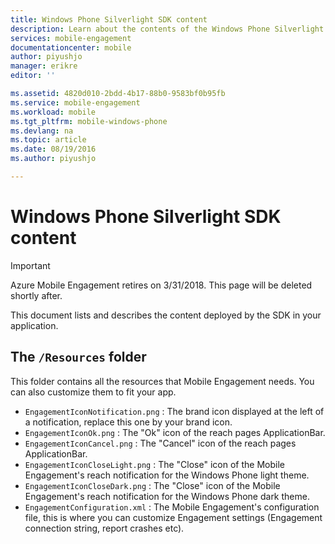 ```yaml
---
title: Windows Phone Silverlight SDK content
description: Learn about the contents of the Windows Phone Silverlight SDK for Azure Mobile Engagement
services: mobile-engagement
documentationcenter: mobile
author: piyushjo
manager: erikre
editor: ''

ms.assetid: 4820d010-2bdd-4b17-88b0-9583bf0b95fb
ms.service: mobile-engagement
ms.workload: mobile
ms.tgt_pltfrm: mobile-windows-phone
ms.devlang: na
ms.topic: article
ms.date: 08/19/2016
ms.author: piyushjo

---
```

# Windows Phone Silverlight SDK content
> [!IMPORTANT]
> Azure Mobile Engagement retires on 3/31/2018. This page will be deleted shortly after.
> 

This document lists and describes the content deployed by the SDK in your application.

## The `/Resources` folder
This folder contains all the resources that Mobile Engagement needs. You can also customize them to fit your app.

* `EngagementIconNotification.png` : The brand icon displayed at the left of a notification, replace this one by your brand icon.
* `EngagementIconOk.png` : The "Ok" icon of the reach pages ApplicationBar.
* `EngagementIconCancel.png` : The "Cancel" icon of the reach pages ApplicationBar.
* `EngagementIconCloseLight.png` : The "Close" icon of the Mobile Engagement's reach notification for the Windows Phone light theme.
* `EngagementIconCloseDark.png` : The "Close" icon of the Mobile Engagement's reach notification for the Windows Phone dark theme.
* `EngagementConfiguration.xml` : The Mobile Engagement's configuration file, this is where you can customize Engagement settings (Engagement connection string, report crashes etc).

